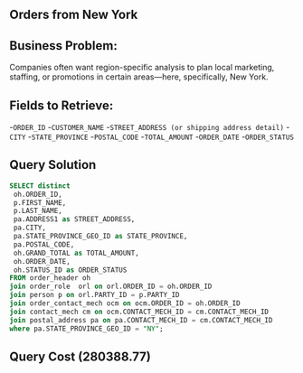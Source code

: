 ## Orders from New York

## Business Problem:
Companies often want region-specific analysis to plan local marketing, staffing, or promotions in certain areas—here, specifically, New York.

## Fields to Retrieve:

-`ORDER_ID`
-`CUSTOMER_NAME`
-`STREET_ADDRESS (or shipping address detail)`
-`CITY`
-`STATE_PROVINCE`
-`POSTAL_CODE`
-`TOTAL_AMOUNT`
-`ORDER_DATE`
-`ORDER_STATUS`

## Query Solution 
```sql
SELECT distinct
 oh.ORDER_ID,
 p.FIRST_NAME,
 p.LAST_NAME,
 pa.ADDRESS1 as STREET_ADDRESS,
 pa.CITY,
 pa.STATE_PROVINCE_GEO_ID as STATE_PROVINCE,
 pa.POSTAL_CODE,
 oh.GRAND_TOTAL as TOTAL_AMOUNT,
 oh.ORDER_DATE,
 oh.STATUS_ID as ORDER_STATUS
FROM order_header oh 
join order_role  orl on orl.ORDER_ID = oh.ORDER_ID
join person p on orl.PARTY_ID = p.PARTY_ID
join order_contact_mech ocm on ocm.ORDER_ID = oh.ORDER_ID
join contact_mech cm on ocm.CONTACT_MECH_ID = cm.CONTACT_MECH_ID
join postal_address pa on pa.CONTACT_MECH_ID = cm.CONTACT_MECH_ID
where pa.STATE_PROVINCE_GEO_ID = "NY";
```
## Query Cost (280388.77)


